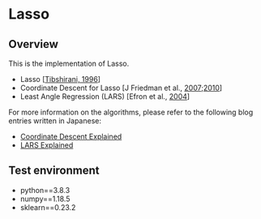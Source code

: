 # Lasso

## Overview
This is the implementation of Lasso.

- Lasso [[Tibshirani, 1996](http://statweb.stanford.edu/%7Etibs/lasso/lasso.pdf)]
- Coordinate Descent for Lasso [J Friedman et al., [2007](http://arxiv.org/pdf/0708.1485.pdf);[2010](http://core.ac.uk/download/files/153/6287975.pdf)]
- Least Angle Regression (LARS) [Efron et al., [2004](http://statweb.stanford.edu/~imj/WEBLIST/2004/LarsAnnStat04.pdf)]

For more information on the algorithms, please refer to the following blog entries written in Japanese:
- [Coordinate Descent Explained](https://minatosato.com/2017/10/lasso/)
- [LARS Explained](https://minatosato.com/2021/01/lars-lasso/)

## Test environment
- python==3.8.3
- numpy==1.18.5
- sklearn==0.23.2



